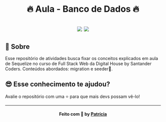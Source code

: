 <h1 align="center">
  🔥 Aula - Banco de Dados 🔥
  
  <p align="center">
  <img src="https://img.shields.io/badge/tech-back--end-blue" />

  <a href="https://www.digitalhouse.com/br/">
    <img src="https://img.shields.io/badge/source-DigitalHouse-red" />
  </a>
  </p>
</h1>

## 🧐 Sobre

Esse repositório de atividades busca fixar os conceitos explicados em aula de Sequelize no curso de Full Stack Web da Digital House by Santander Coders.
Conteúdos abordados: migration e seeder🌱.

## 😎 Esse conhecimento te ajudou?

Avalie o repositório com uma ⭐ para que mais devs possam vê-lo!

---

<h4 align="center">
    Feito com 🧡 by <a href="https://www.linkedin.com/in/patricia-mashiba/" target="_blank">Patrícia</a>
</h4>
